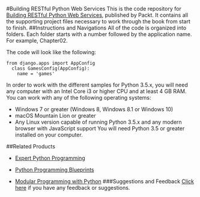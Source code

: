 #Building RESTful Python Web Services
This is the code repository for [Building RESTful Python Web Services](https://www.packtpub.com/application-development/building-restful-python-web-services?utm_source=github&utm_medium=repository&utm_campaign=9781786462251), published by Packt. It contains all the supporting project files necessary to work through the book from start to finish.
##Instructions and Navigations
All of the code is organized into folders. Each folder starts with a number followed by the application name. For example, Chapter02.



The code will look like the following:
```
from django.apps import AppConfig
  class GamesConfig(AppConfig):
    name = 'games'
```

In order to work with the different samples for Python 3.5.x, you will need any computer with an Intel Core i3 or 
higher CPU and at least 4 GB RAM. You can work with any of the following operating systems:
* Windows 7 or greater (Windows 8, Windows 8.1 or Windows 10)
*  macOS Mountain Lion or greater
*  Any Linux version capable of running Python 3.5.x and any modern browser with JavaScript support
You will need Python 3.5 or greater installed on your computer.

##Related Products
* [Expert Python Programming](https://www.packtpub.com/application-development/expert-python-programming?utm_source=github&utm_medium=repository&utm_campaign=9781847194947)

* [Python Programming Blueprints](https://www.packtpub.com/application-development/python-programming-blueprints?utm_source=github&utm_medium=repository&utm_campaign=9781786468161)

* [Modular Programming with Python](https://www.packtpub.com/application-development/modular-programming-python?utm_source=github&utm_medium=repository&utm_campaign=9781785884481)
###Suggestions and Feedback
[Click here](https://docs.google.com/forms/d/e/1FAIpQLSe5qwunkGf6PUvzPirPDtuy1Du5Rlzew23UBp2S-P3wB-GcwQ/viewform) if you have any feedback or suggestions.
